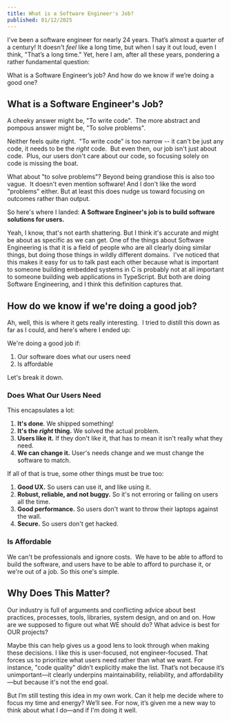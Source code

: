 ```yaml
---
title: What is a Software Engineer's Job?
published: 01/12/2025
---
```

I've been a software engineer for nearly 24 years. That’s almost a quarter of a century! It doesn't *feel* like a long time, but when I say it out loud, even I think, "That’s a long time." Yet, here I am, after all these years, pondering a rather fundamental question:

What is a Software Engineer’s job? And how do we know if we’re doing a good one?
<!-- excerpt -->

## What is a Software Engineer's Job?
A cheeky answer might be, "To write code".  The more abstract and pompous answer might be, "To solve problems". 

Neither feels quite right.  "To write code" is too narrow -- it can't be just any code, it needs to be the *right* code.  But even then, our job isn't just about code.  Plus, our users don't care about our code, so focusing solely on code is missing the boat.

What about "to solve problems"?  Beyond being grandiose this is also too vague.  It doesn't even mention software!  And I don't like the word "problems" either.  But at least this does nudge us toward focusing on outcomes rather than output.

So here's where I landed: **A Software Engineer's job is to build software solutions for users.**

Yeah, I know, that's not earth shattering.  But I think it's accurate and might be about as specific as we can get.  One of the things about Software Engineering is that it is a field of people who are all clearly doing similar things, but doing those things in wildly different domains.  I've noticed that this makes it easy for us to talk past each other because what is important to someone building embedded systems in C is probably not at all important to someone building web applications in TypeScript. But both are doing Software Engineering, and I think this definition captures that.

## How do we know if we're doing a good job?
Ah, well, this is where it gets really interesting.  I tried to distill this down as far as I could, and here's where I ended up:

We're doing a good job if:
1. Our software does what our users need
2. Is affordable

Let's break it down.

### Does What Our Users Need
This encapsulates a lot:

1. **It's done**. We shipped something!
2. **It's the *right* thing.** We solved the actual problem.  
3. **Users like it.** If they don't like it, that has to mean it isn't really what they need.
4. **We can change it.** User's needs change and we must change the software to match.

If all of that is true, some other things must be true too:
1. **Good UX.** So users can use it, and like using it.
2. **Robust, reliable, and not buggy.** So it's not erroring or failing on users all the time.
3. **Good performance.** So users don't want to throw their laptops against the wall.
4. **Secure.** So users don't get hacked.

### Is Affordable
We can't be professionals and ignore costs.  We have to be able to afford to build the software, and users have to be able to afford to purchase it, or we're out of a job.  So this one's simple.

## Why Does This Matter?
Our industry is full of arguments and conflicting advice about best practices, processes, tools, libraries, system design, and on and on.  How are we supposed to figure out what WE should do?  What advice is best for OUR projects?

Maybe this can help gives us a good lens to look through when making these decisions. I like this is user-focused, not engineer-focused.  That forces us to prioritize what users need rather than what we want. For instance, "code quality" didn’t explicitly make the list. That’s not because it’s unimportant—it clearly underpins maintainability, reliability, and affordability—but because it's not the end goal.

But I’m still testing this idea in my own work. Can it help me decide where to focus my time and energy? We’ll see. For now, it’s given me a new way to think about what I do—and if I'm doing it well.